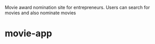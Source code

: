 Movie award nomination site for entrepreneurs. Users can search for movies and also nominate movies

# movie-app
